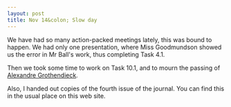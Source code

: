 ```yaml
---
layout: post
title: Nov 14&colon; Slow day
---
```


We have had so many action-packed meetings lately, this was bound to happen.
We had only one presentation, where Miss Goodmundson showed us the error in Mr Ball's
work, thus completing Task 4.1.

Then we took some time to work on Task 10.1, and to mourn the passing of [Alexandre
Grothendieck][AG].

[AG]: http://en.wikipedia.org/wiki/Alexander_Grothendieck

Also, I handed out copies of the fourth issue of the journal. You can find this in the
usual place on this web site.
